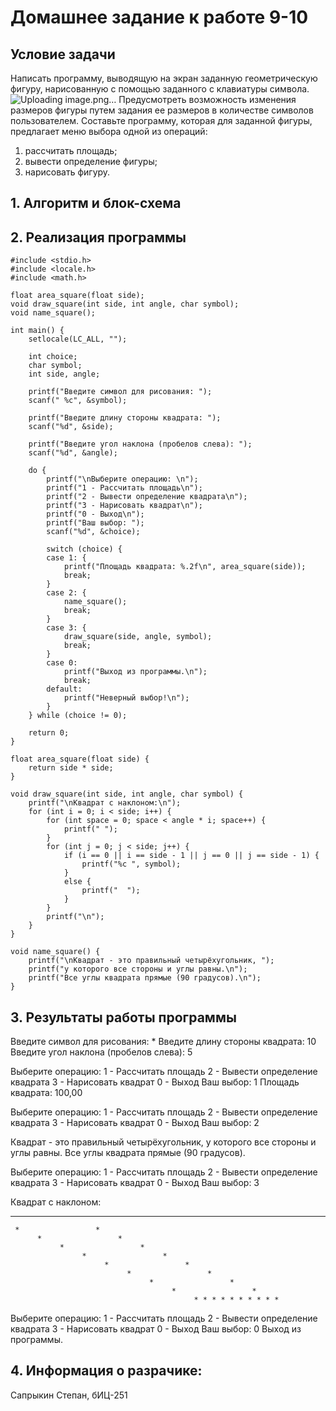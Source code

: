 # Домашнее задание к работе 9-10
## Условие задачи
Написать программу, выводящую на экран заданную геометрическую фигуру, нарисованную с помощью заданного с клавиатуры символа.
![Uploading image.png…]()
Предусмотреть возможность изменения размеров фигуры путем задания ее размеров в количестве символов пользователем. Составьте программу, которая для заданной фигуры, предлагает меню выбора одной из операций:

1) рассчитать площадь;
2) вывести определение фигуры;
3) нарисовать фигуру.
## 1. Алгоритм и блок-схема
## 2. Реализация программы
    #include <stdio.h>
    #include <locale.h>
    #include <math.h>
    
    float area_square(float side);
    void draw_square(int side, int angle, char symbol);
    void name_square();
    
    int main() {
        setlocale(LC_ALL, "");
    
        int choice;
        char symbol;
        int side, angle;
    
        printf("Введите символ для рисования: ");
        scanf(" %c", &symbol);
    
        printf("Введите длину стороны квадрата: ");
        scanf("%d", &side);
    
        printf("Введите угол наклона (пробелов слева): ");
        scanf("%d", &angle);
    
        do {
            printf("\nВыберите операцию: \n");
            printf("1 - Рассчитать площадь\n");
            printf("2 - Вывести определение квадрата\n");
            printf("3 - Нарисовать квадрат\n");
            printf("0 - Выход\n");
            printf("Ваш выбор: ");
            scanf("%d", &choice);
    
            switch (choice) {
            case 1: {
                printf("Площадь квадрата: %.2f\n", area_square(side));
                break;
            }
            case 2: {
                name_square();
                break;
            }
            case 3: {
                draw_square(side, angle, symbol);
                break;
            }
            case 0:
                printf("Выход из программы.\n");
                break;
            default:
                printf("Неверный выбор!\n");
            }
        } while (choice != 0);
    
        return 0;
    }
    
    float area_square(float side) {
        return side * side;
    }
    
    void draw_square(int side, int angle, char symbol) {
        printf("\nКвадрат с наклоном:\n");
        for (int i = 0; i < side; i++) {
            for (int space = 0; space < angle * i; space++) {
                printf(" ");
            }
            for (int j = 0; j < side; j++) {
                if (i == 0 || i == side - 1 || j == 0 || j == side - 1) {
                    printf("%c ", symbol);
                }
                else {
                    printf("  ");
                }
            }
            printf("\n");
        }
    }
    
    void name_square() {
        printf("\nКвадрат - это правильный четырёхугольник, ");
        printf("у которого все стороны и углы равны.\n");
        printf("Все углы квадрата прямые (90 градусов).\n");
    }
## 3. Результаты работы программы
Введите символ для рисования: *
Введите длину стороны квадрата: 10
Введите угол наклона (пробелов слева): 5

Выберите операцию:
1 - Рассчитать площадь
2 - Вывести определение квадрата
3 - Нарисовать квадрат
0 - Выход
Ваш выбор: 1
Площадь квадрата: 100,00

Выберите операцию:
1 - Рассчитать площадь
2 - Вывести определение квадрата
3 - Нарисовать квадрат
0 - Выход
Ваш выбор: 2

Квадрат - это правильный четырёхугольник, у которого все стороны и углы равны.
Все углы квадрата прямые (90 градусов).

Выберите операцию:
1 - Рассчитать площадь
2 - Вывести определение квадрата
3 - Нарисовать квадрат
0 - Выход
Ваш выбор: 3

Квадрат с наклоном:
* * * * * * * * * *
     *                 *
          *                 *
               *                 *
                    *                 *
                         *                 *
                              *                 *
                                   *                 *
                                        *                 *
                                             * * * * * * * * * *

Выберите операцию:
1 - Рассчитать площадь
2 - Вывести определение квадрата
3 - Нарисовать квадрат
0 - Выход
Ваш выбор: 0
Выход из программы.
## 4. Информация о разрачике: 
Сапрыкин Степан, бИЦ-251
